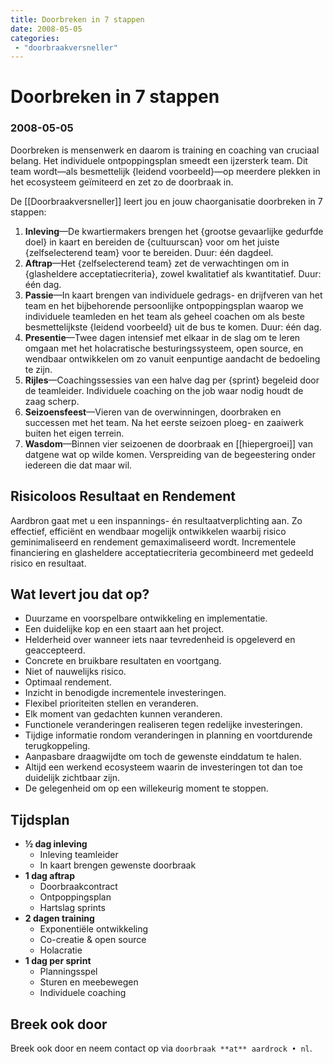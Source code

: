 ```yaml
---
title: Doorbreken in 7 stappen
date: 2008-05-05
categories:
 - "doorbraakversneller"
---
```


# Doorbreken in 7 stappen
### 2008-05-05

Doorbreken is mensenwerk en daarom is training en coaching van cruciaal belang. Het individuele ontpoppingsplan smeedt een ijzersterk team. Dit team wordt—als besmettelijk {leidend voorbeeld}—op meerdere plekken in het ecosysteem geïmiteerd en zet zo de doorbraak in.

De [[Doorbraakversneller]] leert jou en jouw chaorganisatie doorbreken in 7 stappen:

1. **Inleving**—De kwartiermakers brengen het {grootse gevaarlijke gedurfde doel} in kaart en bereiden de {cultuurscan} voor om het juiste {zelfselecterend team} voor te bereiden. Duur: één dagdeel.
1. **Aftrap**—Het {zelfselecterend team} zet de verwachtingen om in {glasheldere acceptatiecriteria}, zowel kwalitatief als kwantitatief. Duur: één dag.
1. **Passie**—In kaart brengen van individuele gedrags- en drijfveren van het team en het bijbehorende persoonlijke ontpoppingsplan waarop we individuele teamleden en het team als geheel coachen om als beste besmettelijkste {leidend voorbeeld} uit de bus te komen. Duur: één dag.
1. **Presentie**—Twee dagen intensief met elkaar in de slag om te leren omgaan met het holacratische besturingssysteem, open source, en wendbaar ontwikkelen om zo vanuit eenpuntige aandacht de bedoeling te zijn.
1. **Rijles**—Coachingssessies van een halve dag per {sprint} begeleid door de teamleider. Individuele coaching on the job waar nodig houdt de zaag scherp.
1. **Seizoensfeest**—Vieren van de overwinningen, doorbraken en successen met het team. Na het eerste seizoen ploeg- en zaaiwerk buiten het eigen terrein.
1. **Wasdom**—Binnen vier seizoenen de doorbraak en [[hiepergroei]] van datgene wat op wilde komen. Verspreiding van de begeestering onder iedereen die dat maar wil.

## Risicoloos Resultaat en Rendement
Aardbron gaat met u een inspannings- én resultaatverplichting aan. Zo effectief, efficiënt en wendbaar mogelijk ontwikkelen waarbij risico geminimaliseerd en rendement gemaximaliseerd wordt. Incrementele financiering en glasheldere acceptatiecriteria gecombineerd met gedeeld risico en resultaat.

## Wat levert jou dat op?

- Duurzame en voorspelbare ontwikkeling en implementatie.
- Een duidelijke kop en een staart aan het project.
- Helderheid over wanneer iets naar tevredenheid is opgeleverd en geaccepteerd.
- Concrete en bruikbare resultaten en voortgang.
- Niet of nauwelijks risico.
- Optimaal rendement.
- Inzicht in benodigde incrementele investeringen.
- Flexibel prioriteiten stellen en veranderen.
- Elk moment van gedachten kunnen veranderen.
- Functionele veranderingen realiseren tegen redelijke investeringen.
- Tijdige informatie rondom veranderingen in planning en voortdurende terugkoppeling.
- Aanpasbare draagwijdte om toch de gewenste einddatum te halen.
- Altijd een werkend ecosysteem waarin de investeringen tot dan toe duidelijk zichtbaar zijn.
- De gelegenheid om op een willekeurig moment te stoppen.

## Tijdsplan

- **½ dag inleving**
  - Inleving teamleider
  - In kaart brengen gewenste doorbraak
- **1 dag aftrap**
  - Doorbraakcontract
  - Ontpoppingsplan
  - Hartslag sprints
- **2 dagen training**
  - Exponentiële ontwikkeling
  - Co-creatie & open source
  - Holacratie
- **1 dag per sprint**
  - Planningsspel
  - Sturen en meebewegen
  - Individuele coaching

## Breek ook door
Breek ook door en neem contact op via `doorbraak **at** aardrock • nl`.
